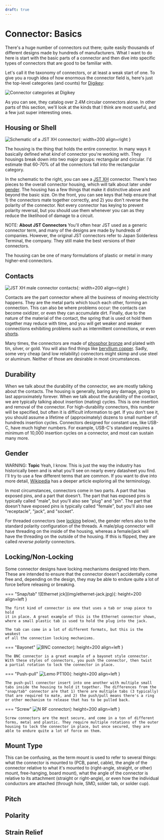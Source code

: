 ```yaml
---
draft: true
---
```

# Connector: Basics

There's a huge number of connectors out there; quite easily thousands of
different designs made by hundreds of manufacturers. What I want to do
here is start with the basic parts of a connector and then dive into
specific types of connectors that are good to be familiar with.

Let's call it the taxonomy of connectors, or at least a weak start of
one. To give you a rough idea of how enormous the connector field is,
here's just the top-level categories (and counts) for
[Digikey](https://www.digikey.com/en/products/category/connectors-interconnects/20): 

![Connector categories at Digikey](img/digikey-connector-category.jpg)

As you can see, they catalog over 2.4M circular connectors alone. In
other parts of this section, we'll look at the kinds that I think are
most useful, and a few just super interesting ones.

## Housing or Shell

![Schematic of a JST XH connector](img/jst-xh-schematic.png){: width=200 align=right }

The housing is the thing that holds the entire connector. In many ways
it basically defined what _kind_ of connector you're working with. They
housings break down into two major groups: rectangular and circular. I'd
estimate that 60-70% of all the connectors fall into the rectangular
category. 

In the schematic to the right, you can see a [JST
XH](https://www.jst.com/products/crimp-style-connectors-wire-to-board-type/xh-connector/)
connector. There's two pieces to the overall connector housing, which
will talk about later under [gender](#gender). The housing has a few
things that make it distinctive above and beyond the basic size. On the
front, you can see keys that help ensure that 1) the connectors mate
together correctly, and 2) you don't reverse the polarity of the
connector. Not every connector has keying to prevent polarity reversal,
but you should use them whenever you can as they reduce the likelihood
of damage to a circuit.

NOTE: **About JST Connectors** You'll often hear JST used as a generic
connector term, and many of the designs are made by hundreds of
companies. However, the original JST connectors refer to Japan
Solderless Terminal, the company. They still make the best versions of
their connectors.

The housing can be one of many formulations of plastic or metal in many
higher-end connectors.

## Contacts

![JST XH male connector contacts](img/jst-xh-contacts.jpg){: width=200 align=right }

Contacts are the part connector where all the business of moving
electricity happens. They are the metal
parts which touch each other, forming an connection. This can also be
where problems occur: the contacts can become oxidizer, or even they can
accumulate dirt. Finally, due to the nature of the material of the
contact, the spring that is used ot hold them together may reduce with
time, and you will get weaker and weaker connections exhibiting problems
such as intermittent connections, or even
[shorts](../protecting-circuits.md#short-circuit--ground-faults). 

Many times, the connectors are made of [phosphor
bronze](https://en.wikipedia.org/wiki/Phosphor_bronze) and plated with
tin, silver, or gold. You will also find things like [beryllium
copper](https://en.wikipedia.org/wiki/Beryllium_copper). Sadly, some
very cheap (and low reliability) connectors might skimp and use steel or
aluminum. Neither of those are desirable in most circumstances.

## Durability

When we talk about the durability of the connector, we are mostly
talking about the contacts. The housing is generally, baring any damage,
going to last approximately forever.  When we talk about the durability
of the contact, we are typically talking about insertion (mating)
cycles. This is one insertion and removal of the connector. For
high-durability connectors, this number will be specified, but often it
is difficult information to get. If you don't see it, you should assume
a lifetime of (approximately) dozens to small number of hundreds
insertion cycles.  Connectors designed for constant use, like USB-C,
have much higher numbers. For example, USB-C's standard requires a
minimum of 10,000 insertion cycles on a connector, and most can sustain
many more.

## Gender

WARNING: **Topic** Yeah, I know. This is just the way the industry has
historically been and is what you'll see on nearly every datasheet you
find. I'll try to use a few different terms that are common. If you want
to dive into more detail,
[Wikipedia](https://en.wikipedia.org/wiki/Gender_of_connectors_and_fasteners)
has a deeper article exploring all the terminology.

In most circumstances, connectors come in two parts. A part that has
exposed pins, and a part that doesn't. The part that has exposed pins is
typically called "male", but you'll also see "plug" and "pin". The part
that doesn't have exposed pins is typically called "female", but you'll
also see "receptacle", "jack", and "socket". 

For threaded connectors (see [locking](#lockingnon-locking) below), the
gender refers also to the standard polarity configuration of the
threads. A male/plug connector will have threading on the inside of the
housing, whereas a female/jack will have the threading on the outside of
the housing. If this is flipped, they are called _reverse polarity_
connectors.

## Locking/Non-Locking

Some connector designs have locking mechanisms designed into them. These
are intended to ensure that the connector doesn't accidentally come
free and, depending on the design, they may be able to endure quite a
lot of force before releasing or breaking. 

<div class="grid" markdown>
=== "Snap/tab"
    ![Ethernet jck](img/ethernet-jack.jpg){: height=200 align=left }
    
    The first kind of connector is one that uses a tab or snap piece to hold
    it in place. A great example of this is the Ethernet connector shown,
    where a small plastic tab is used to hold the plug into the jack.

    The tab can come in a lot of different formats, but this is the weakest
    of all the connection locking mechanisms.

=== "Bayonet" 
    ![BNC connector](img/bnc.jpg){: height=200 align=left }

    The BNC connector is a great example of a bayonet style connector. 
    With these styles of connectors, you push the connector, then twist 
    a partial rotation to lock the connector in place.

=== "Push-pull"
    ![Lemo PT100](img/lemo-pt100.jpg){: height=200 align=left }

    The push-pull connector insert into one another with multiple small 
    tabs inside the housing to hold it together. The differences from the 
    "snap/tab" connector are that 1) there are multiple tabs (3 typically)
    that are required to mate, and 2) the push/pull means there's a ring 
    or other mechanism to release that has to be pulled back.

=== "Screw"
    ![N RF connector](img/n.jpg){: height=200 align=left }
    
    Screw connectors are the most secure, and come in a ton of different
    forms, metal and plastic. They require multiple rotations of the outer
    housing to lock the connector in place, but once secured, they are 
    able to endure quite a lot of force on them.
</div>

## Mount Type

This can be confusing, as the term mount is used to refer to several
things: what the connector is mounted to (PCB, panel, cable), the angle
of the connector relative to what it's mounted to (right-angle,
straight, or other) mount, free-hanging, board mount), what the angle of
the connector is relative to its attachment (straight or right-angle),
or even how the individual conductors are attached (through hole, SMD,
solder tab, or solder cup). 

## Pitch
## Polarity
## Strain Relief